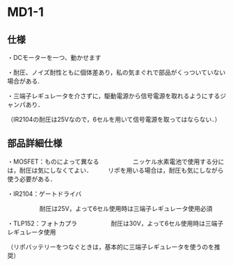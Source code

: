# MD1-1
## 仕様
・DCモーターを一つ、動かせます

・耐圧、ノイズ耐性ともに個体差あり，私の気まぐれで部品がくっついていない場合がある.

・三端子レギュレータを介さずに，駆動電源から信号電源を取れるようにするジャンパあり．

（IR2104の耐圧は25Vなので，6セルを用いて信号電源を取ってはならない．）

## 部品詳細仕様
・MOSFET：ものによって異なる
　　　　　 ニッケル水素電池で使用する分には，耐圧は気にしなくてよい．
      　　 リポを用いる場合は，耐圧も気にしながら使う必要がある．

・IR2104：ゲートドライバ

　　　　　 耐圧は25V，よって6セル使用時は三端子レギュレータ使用必須

・TLP152：フォトカプラ
　　　　　 耐圧は30V，よって6セル使用時は三端子レギュレータ使用

（リポバッテリーをつなぐときは，基本的に三端子レギュレータを使うのを推奨）
